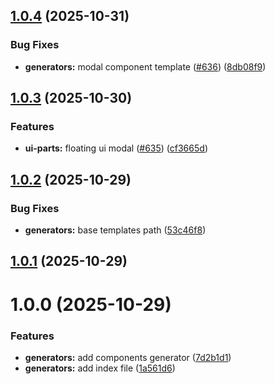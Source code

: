 

## [1.0.4](https://github.com/atls/hyperion/compare/@atls-ui-generators/components@1.0.3...@atls-ui-generators/components@1.0.4) (2025-10-31)


### Bug Fixes


* **generators:** modal component template ([#636](https://github.com/atls/hyperion/issues/636)) ([8db08f9](https://github.com/atls/hyperion/commit/8db08f9aabd4d4b2d4072eeced1bb9fef3ac1d6c))





## [1.0.3](https://github.com/atls/hyperion/compare/@atls-ui-generators/components@1.0.2...@atls-ui-generators/components@1.0.3) (2025-10-30)


### Features


* **ui-parts:** floating ui modal ([#635](https://github.com/atls/hyperion/issues/635)) ([cf3665d](https://github.com/atls/hyperion/commit/cf3665d8143b3880f38fe0207630ff0d7f3cc934))





## [1.0.2](https://github.com/atls/hyperion/compare/@atls-ui-generators/components@1.0.1...@atls-ui-generators/components@1.0.2) (2025-10-29)


### Bug Fixes


* **generators:** base templates path ([53c46f8](https://github.com/atls/hyperion/commit/53c46f8f5f2511265eb7905f5904c4f0a6aa1b91))





## [1.0.1](https://github.com/atls/hyperion/compare/@atls-ui-generators/components@1.0.0...@atls-ui-generators/components@1.0.1) (2025-10-29)






# 1.0.0 (2025-10-29)


### Features


* **generators:** add components generator ([7d2b1d1](https://github.com/atls/hyperion/commit/7d2b1d12c897399d6214597218892efa41dc2ffd))
* **generators:** add index file ([1a561d6](https://github.com/atls/hyperion/commit/1a561d61a72163e004ef6d6fdd874cfdd90dfab5))


